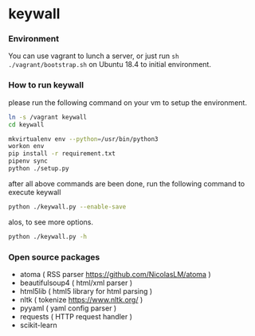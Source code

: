 # keywall

### Environment
You can use vagrant to lunch a server, or just run
 `sh ./vagrant/bootstrap.sh` on Ubuntu 18.4 to initial environment.
 
### How to run keywall
please run the following command on your vm to setup the environment.
```bash
ln -s /vagrant keywall
cd keywall

mkvirtualenv env --python=/usr/bin/python3
workon env
pip install -r requirement.txt
pipenv sync
python ./setup.py
```

after all above commands are been done, run the following command to execute keywall
```bash
python ./keywall.py --enable-save
```

alos, to see more options.
```bash
python ./keywall.py -h
```

### Open source packages
- atoma ( RSS parser https://github.com/NicolasLM/atoma )
- beautifulsoup4 ( html/xml parser )
- html5lib ( html5 library for html parsing )
- nltk ( tokenize https://www.nltk.org/ )
- pyyaml ( yaml config parser )
- requests ( HTTP request handler )
- scikit-learn
